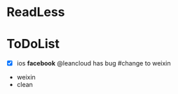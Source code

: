 # ReadLess

# ToDoList
- [x] ios **facebook** @leancloud has bug  #change to weixin

* weixin
* clean 
